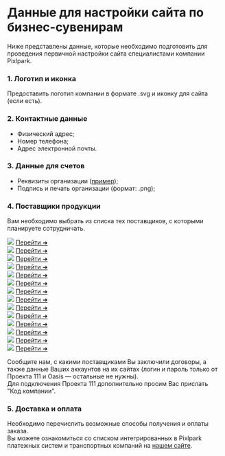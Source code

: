 # Данные для настройки сайта по бизнес-сувенирам
Ниже представлены данные, которые необходимо подготовить для проведения первичной настройки сайта специалистами компании Pixlpark.<br>

<div class="gifts-data--wrapper">

### 1. Логотип и иконка
Предоставить логотип компании в формате .svg и иконку для сайта (если есть).

### 2. Контактные данные
<div class="gifts--contacts-list">

* Физический адрес;
* Номер телефона;
* Адрес электронной почты.

</div>

### 3. Данные для счетов

   <div class="gifts--contacts-list">

   * Реквизиты организации ([пример](https://gifts.pixlpark.ru/requisites));
   * Подпись и печать организации (формат: .png);

   </div>

### 4. Поставщики продукции
Вам необходимо выбрать из списка тех поставщиков, с которыми планируете сотрудничать.<br>

<div class="gifts-data--catalog-list">
<div class="gifts-data--catalog-item">
<img src="../_media/misc/catalog_1.png"> <a href="https://gifts.ru/">Перейти ➜</a> </div>
<div class="gifts-data--catalog-item">
<img src="../_media/misc/catalog_2.png"> <a href="https://happygifts.ru/">Перейти ➜</a> </div>
<div class="gifts-data--catalog-item">
<img src="../_media/misc/catalog_3.png"> <a href="https://www.oasiscatalog.com/">Перейти ➜</a> </div>
<div class="gifts-data--catalog-item">
<img src="../_media/misc/catalog_4.png"> <a href="https://www.oceangifts.ru/">Перейти ➜</a> </div>
<div class="gifts-data--catalog-item">
<img src="../_media/misc/catalog_5.png"> <a href="https://www.stan.su/">Перейти ➜</a> </div>
<div class="gifts-data--catalog-item">
<img src="../_media/misc/catalog_6.png"> <a href="https://xindaorussia.ru/">Перейти ➜</a> </div>
<div class="gifts-data--catalog-item">
<img src="../_media/misc/catalog_7.png"> <a href="https://portobello.ru/">Перейти ➜</a> </div>
<div class="gifts-data--catalog-item">
<img src="../_media/misc/catalog_8.png"> <a href="https://midoceanbrands.ru/">Перейти ➜</a> </div>
<div class="gifts-data--catalog-item">
<img src="../_media/misc/catalog_9.png"> <a href="https://vivagifts.ru/">Перейти ➜</a> </div>
<div class="gifts-data--catalog-item">
<img src="../_media/misc/catalog_10.png"> <a href="https://topcatalog.ru/">Перейти ➜</a> </div>
<div class="gifts-data--catalog-item">
<img src="../_media/misc/catalog_11.png"> <a href="https://artbottle.ru/">Перейти ➜</a> </div>
<div class="gifts-data--catalog-item">
<img src="../_media/misc/catalog_12.png"> <a href="https://printsklad.ru/">Перейти ➜</a> </div>
<div class="gifts-data--catalog-item">
<img src="../_media/misc/catalog_13.png"> <a href="https://artegifts.by/">Перейти ➜</a> </div>
<div class="gifts-data--catalog-item">
<img src="../_media/misc/catalog_14.png"> <a href="https://www.center-prestige.ru/">Перейти ➜</a> </div>
</div>

Сообщите нам, с какими поставщиками Вы заключили договоры, а также данные Ваших аккаунтов на их сайтах (логин и пароль только от Проекта 111 и Oasis — остальные не нужны). <br>
Для подключения Проекта 111 дополнительно просим Вас прислать "Код компании". <br>

### 5. Доставка и оплата
Необходимо перечислить возможные способы получения и оплаты заказа.<br>
Вы можете ознакомиться со списком интегрированных в Pixlpark платежных систем и транспортных компаний на [нашем сайте](https://pixlpark.ru/misc/shippings-and-payments).<br>

</div>